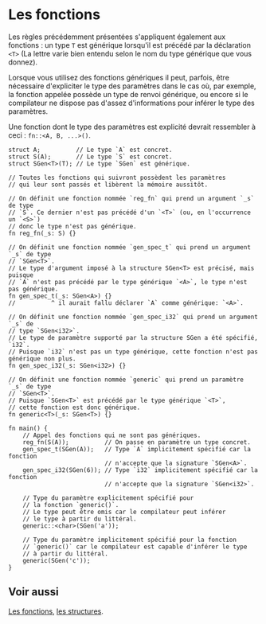 # Les fonctions

Les règles précédemment présentées s'appliquent également aux fonctions : un type `T` est générique lorsqu'il est précédé par la déclaration `<T>` (La lettre varie bien entendu selon le nom du type générique que vous donnez).

Lorsque vous utilisez des fonctions génériques il peut, parfois, être nécessaire d'expliciter le type des paramètres dans le cas où, par exemple, la fonction appelée possède un type de renvoi générique, ou encore si le compilateur ne dispose pas d'assez d'informations pour inférer le type des paramètres.

Une fonction dont le type des paramètres est explicité devrait ressembler à ceci : `fn::<A, B, ...>()`.

```rust,editable
struct A;          // Le type `A` est concret.
struct S(A);       // Le type `S` est concret.
struct SGen<T>(T); // Le type `SGen` est générique.

// Toutes les fonctions qui suivront possèdent les paramètres 
// qui leur sont passés et libèrent la mémoire aussitôt.

// On définit une fonction nommée `reg_fn` qui prend un argument `_s` de type 
// `S`. Ce dernier n'est pas précédé d'un `<T>` (ou, en l'occurrence un `<S>`)
// donc le type n'est pas générique.
fn reg_fn(_s: S) {}

// On définit une fonction nommée `gen_spec_t` qui prend un argument `_s` de type 
// `SGen<T>`.
// Le type d'argument imposé à la structure SGen<T> est précisé, mais puisque 
// `A` n'est pas précédé par le type générique `<A>`, le type n'est pas générique.
fn gen_spec_t(_s: SGen<A>) {}
//          ^ il aurait fallu déclarer `A` comme générique: `<A>`.

// On définit une fonction nommée `gen_spec_i32` qui prend un argument `_s` de 
// type `SGen<i32>`. 
// Le type de paramètre supporté par la structure SGen a été spécifié, `i32`.
// Puisque `i32` n'est pas un type générique, cette fonction n'est pas générique non plus.
fn gen_spec_i32(_s: SGen<i32>) {}

// On définit une fonction nommée `generic` qui prend un paramètre `_s` de type 
// `SGen<T>`. 
// Puisque `SGen<T>` est précédé par le type générique `<T>`, 
// cette fonction est donc générique.
fn generic<T>(_s: SGen<T>) {}

fn main() {
    // Appel des fonctions qui ne sont pas génériques.
    reg_fn(S(A));          // On passe en paramètre un type concret.
    gen_spec_t(SGen(A));   // Type `A` implicitement spécifié car la fonction 
                           // n'accepte que la signature `SGen<A>`.
    gen_spec_i32(SGen(6)); // Type `i32` implicitement spécifié car la fonction 
                           // n'accepte que la signature `SGen<i32>`.

    // Type du paramètre explicitement spécifié pour 
    // la fonction `generic()`.
    // Le type peut être omis car le compilateur peut inférer 
    // le type à partir du littéral.
    generic::<char>(SGen('a'));

    // Type du paramètre implicitement spécifié pour la fonction 
    // `generic()` car le compilateur est capable d'inférer le type 
    // à partir du littéral.
    generic(SGen('c'));
}

```

## Voir aussi

[Les fonctions][fonctions], [les structures][struct].

[fonctions]: ../chapitre8/fonctions.html
[struct]: ../chapitre3/struct.html
